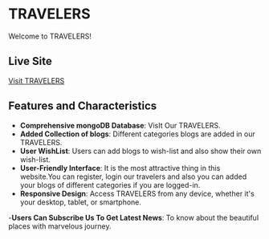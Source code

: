 # TRAVELERS

Welcome to TRAVELERS!

## Live Site

[Visit TRAVELERS](https://travel-blog-cf01e.web.app)

## Features and Characteristics

- **Comprehensive mongoDB Database**: VisIt Our TRAVELERS.
- **Added Collection of blogs**: Different categories blogs are added in our TRAVELERS.
- **User WishList**: Users can add blogs to wish-list and also show their own wish-list.
- **User-Friendly Interface**: It is the most attractive thing in this website.You can register, login our travelers and also you can added your blogs of different categories if you are logged-in.
- **Responsive Design**: Access TRAVELERS from any device, whether it's your desktop, tablet, or smartphone.

-**Users Can Subscribe Us To Get Latest News**: To know about the beautiful places with marvelous journey.
